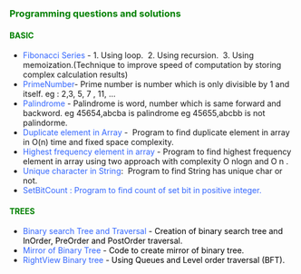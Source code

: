 <h3><span style="color: #008000;">Programming questions and solutions</span></h3>
<h4><span style="color: #008000;">BASIC</span></h4>
<ul>
<li><span style="color: #3366ff;">Fibonacci Series</span> - 1. Using loop. &nbsp;2. Using recursion. &nbsp;3. Using memoization.(Technique to improve speed of computation by storing complex calculation results)</li>
<li><span style="color: #3366ff;">PrimeNumber</span>- Prime number is number which is only divisible by 1 and itself. eg : 2,3, 5, 7 , 11, ...</li>
<li><span style="color: #3366ff;">Palindrome</span> - Palindrome is word, number which is same forward and backword.&nbsp;eg 45654,abcba is palindrome&nbsp;eg 45655,abcbb is not palindorme.</li>
<li><span style="color: #3366ff;">Duplicate element in Array</span> -&nbsp; Program to find duplicate element in array in O(n) time and fixed space complexity.&nbsp;&nbsp;</li>
<li><span style="color: #3366ff;">Highest frequency element in array</span> - Program to find highest frequency element in array using two approach with complexity O nlogn and O n .&nbsp;&nbsp;</li>
<li><span style="color: #3366ff;">Unique character in String</span>:&nbsp; Program to find String has unique char or not.</li>
<li><span style="color: #3366ff;"> SetBitCount : Program to find count of set bit in positive integer.</span></li>
</ul>
<h4><span style="color: #008000;">TREES</span>&nbsp;</h4>
<ul>
<li><span style="color: #3366ff;">Binary search Tree and Traversal</span>&nbsp;<span style="color: #000000;">- Creation of binary search tree and InOrder, PreOrder and PostOrder traversal.</span></li>
<li><span style="color: #3366ff;">Mirror of Binary Tree</span> <span style="color: #000000;">- Code to create mirror of binary tree.</span></li>
<li><span style="color: #3366ff;">RightView Binary tree</span> <span style="color: #000000;">- Using Queues and Level order traversal (BFT).</span></li>
</ul>
<p>&nbsp;</p>
<p>&nbsp; &nbsp; &nbsp;&nbsp;</p>
<p>&nbsp;</p>
